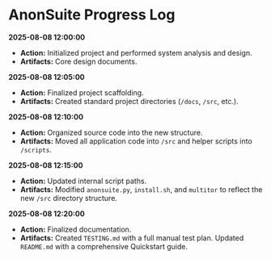 # AnonSuite Progress Log

**2025-08-08 12:00:00**
- **Action:** Initialized project and performed system analysis and design.
- **Artifacts:** Core design documents.

**2025-08-08 12:05:00**
- **Action:** Finalized project scaffolding.
- **Artifacts:** Created standard project directories (`/docs`, `/src`, etc.).

**2025-08-08 12:10:00**
- **Action:** Organized source code into the new structure.
- **Artifacts:** Moved all application code into `/src` and helper scripts into `/scripts`.

**2025-08-08 12:15:00**
- **Action:** Updated internal script paths.
- **Artifacts:** Modified `anonsuite.py`, `install.sh`, and `multitor` to reflect the new `/src` directory structure.

**2025-08-08 12:20:00**
- **Action:** Finalized documentation.
- **Artifacts:** Created `TESTING.md` with a full manual test plan. Updated `README.md` with a comprehensive Quickstart guide.
